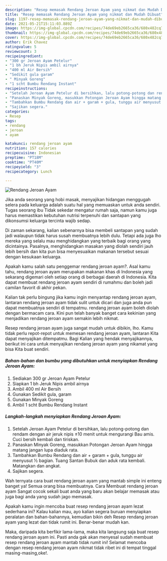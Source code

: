 ```yaml
---
description: "Resep memasak Rendang Jeroan Ayam yang nikmat dan Mudah Dibuat"
title: "Resep memasak Rendang Jeroan Ayam yang nikmat dan Mudah Dibuat"
slug: 1197-resep-memasak-rendang-jeroan-ayam-yang-nikmat-dan-mudah-dibuat
date: 2021-05-21T15:11:03.889Z
image: https://img-global.cpcdn.com/recipes/74de69eb2665ca36/680x482cq70/rendang-jeroan-ayam-foto-resep-utama.jpg
thumbnail: https://img-global.cpcdn.com/recipes/74de69eb2665ca36/680x482cq70/rendang-jeroan-ayam-foto-resep-utama.jpg
cover: https://img-global.cpcdn.com/recipes/74de69eb2665ca36/680x482cq70/rendang-jeroan-ayam-foto-resep-utama.jpg
author: Erik Chavez
ratingvalue: 5
reviewcount: 3
recipeingredient:
- "300 gr Jeroan Ayam Petelur"
- "1 bh Jeruk Nipis ambil airnya"
- "400 ml Air Bersih"
- "Sedikit gula garam"
- " Minyak Goreng"
- "1 scht Bumbu Rendang Instant"
recipeinstructions:
- "Setelah Jeroan Ayam Petelur di bersihkan, lalu potong-potong dan rendam dengan air jeruk nipis ±10 menit untuk mengurangi Bau amis. Cuci bersih kembali dan tiriskan."
- "Panaskan Minyak Goreng, masukkan Potongan Jeroan Ayam hingga matang jangan lupa diaduk rata."
- "Tambahkan Bumbu Rendang dan air + garam + gula, tunggu air menyusut ½ bagian. Tuang Santan Bubuk dan aduk rata kembali. Matangkan dan angkat."
- "Sajikan segera."
categories:
- Resep
tags:
- rendang
- jeroan
- ayam

katakunci: rendang jeroan ayam 
nutrition: 157 calories
recipecuisine: Indonesian
preptime: "PT18M"
cooktime: "PT40M"
recipeyield: "3"
recipecategory: Lunch

---
```



![Rendang Jeroan Ayam](https://img-global.cpcdn.com/recipes/74de69eb2665ca36/680x482cq70/rendang-jeroan-ayam-foto-resep-utama.jpg)

Jika anda seorang yang hobi masak, menyajikan hidangan menggugah selera pada keluarga adalah suatu hal yang memuaskan untuk anda sendiri. Tugas seorang ibu Tidak sekedar mengatur rumah saja, namun kamu juga harus memastikan kebutuhan nutrisi terpenuhi dan santapan yang dikonsumsi keluarga tercinta wajib sedap.

Di zaman  sekarang, kalian sebenarnya bisa membeli santapan yang sudah jadi walaupun tidak harus susah membuatnya lebih dulu. Tetapi ada juga lho mereka yang selalu mau menghidangkan yang terbaik bagi orang yang dicintainya. Pasalnya, menghidangkan masakan yang diolah sendiri jauh lebih bersih dan kita pun bisa menyesuaikan makanan tersebut sesuai dengan kesukaan keluarga. 



Apakah kamu salah satu penggemar rendang jeroan ayam?. Asal kamu tahu, rendang jeroan ayam merupakan makanan khas di Indonesia yang sekarang digemari oleh setiap orang di berbagai daerah di Indonesia. Kita dapat membuat rendang jeroan ayam sendiri di rumahmu dan boleh jadi camilan favorit di akhir pekan.

Kalian tak perlu bingung jika kamu ingin menyantap rendang jeroan ayam, lantaran rendang jeroan ayam tidak sulit untuk dicari dan juga anda pun dapat membuatnya sendiri di tempatmu. rendang jeroan ayam boleh diolah dengan bermacam cara. Kini pun telah banyak banget cara kekinian yang menjadikan rendang jeroan ayam semakin lebih nikmat.

Resep rendang jeroan ayam juga sangat mudah untuk dibikin, lho. Kamu tidak perlu repot-repot untuk memesan rendang jeroan ayam, lantaran Kita dapat menyajikan ditempatmu. Bagi Kalian yang hendak menyajikannya, berikut ini cara untuk menyajikan rendang jeroan ayam yang nikamat yang bisa Kita buat sendiri.

<!--inarticleads1-->

##### Bahan-bahan dan bumbu yang dibutuhkan untuk menyiapkan Rendang Jeroan Ayam:

1. Sediakan 300 gr Jeroan Ayam Petelur
1. Siapkan 1 bh Jeruk Nipis ambil airnya
1. Ambil 400 ml Air Bersih
1. Gunakan Sedikit gula, garam
1. Gunakan  Minyak Goreng
1. Ambil 1 scht Bumbu Rendang Instant




<!--inarticleads2-->

##### Langkah-langkah menyiapkan Rendang Jeroan Ayam:

1. Setelah Jeroan Ayam Petelur di bersihkan, lalu potong-potong dan rendam dengan air jeruk nipis ±10 menit untuk mengurangi Bau amis. Cuci bersih kembali dan tiriskan.
1. Panaskan Minyak Goreng, masukkan Potongan Jeroan Ayam hingga matang jangan lupa diaduk rata.
1. Tambahkan Bumbu Rendang dan air + garam + gula, tunggu air menyusut ½ bagian. Tuang Santan Bubuk dan aduk rata kembali. Matangkan dan angkat.
1. Sajikan segera.




Wah ternyata cara buat rendang jeroan ayam yang mantab simple ini enteng banget ya! Semua orang bisa membuatnya. Cara Membuat rendang jeroan ayam Sangat cocok sekali buat anda yang baru akan belajar memasak atau juga bagi anda yang sudah jago memasak.

Apakah kamu ingin mencoba buat resep rendang jeroan ayam lezat sederhana ini? Kalau kalian mau, ayo kalian segera buruan menyiapkan peralatan dan bahan-bahannya, kemudian bikin deh Resep rendang jeroan ayam yang lezat dan tidak rumit ini. Benar-benar mudah kan. 

Maka, daripada kita berfikir lama-lama, maka kita langsung saja buat resep rendang jeroan ayam ini. Pasti anda gak akan menyesal sudah membuat resep rendang jeroan ayam mantab tidak rumit ini! Selamat mencoba dengan resep rendang jeroan ayam nikmat tidak ribet ini di tempat tinggal masing-masing,oke!.

